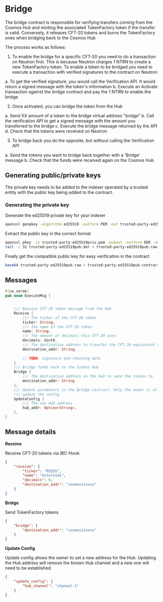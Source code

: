 # Bridge

The bridge contract is responsible for verifying transfers coming from the Cosmos Hub and minting the associated TokenFactory token if the transfer is valid. Conversely, it releases CFT-20 tokens and burns the TokenFactory ones when bridging back to the Cosmos Hub

The process works as follows:

1. To enable the bridge for a specific CFT-20 you need to do a transaction on Neutron first. This is because Neutron charges 1 NTRN to create a new TokenFactory token. To enable a token to be bridged you need to execute a transaction with verified signatures to the contract on Neutron

a. To get the verified signature, you would call the Verification API. It would return a signed message with the token's information
b. Execute an Activate transaction against the bridge contract and pay the 1 NTRN to enable the bridge

2. Once activated, you can bridge the token from the Hub

a. Send XX amount of a token to the bridge virtual address "bridge"
b. Call the verification API to get a signed message with the amount you transferred to the bridge
c. Execute the bridge message returned by the API
d. Check that the tokens were received on Neutron

3. To bridge back you do the opposite, but without calling the Verification API

a. Send the tokens you want to bridge back together with a 'Bridge' message
b. Check that the funds were received again on the Cosmos Hub


## Generating public/private keys

The private key needs to be added to the indexer operated by a trusted entity with the public key being added to the contract.

### Generating the private key

Generate the ed25519 private key for your indexer

```bash
openssl genpkey -algorithm ed25519 -outform PEM -out trusted-party-ed25519priv.pem
```

Extract the public key in the correct format

```bash
openssl pkey -in trusted-party-ed25519priv.pem -pubout -outform DER -out trusted-party-ed25519pub.der
tail -c 32 trusted-party-ed25519pub.der > trusted-party-ed25519pub.raw
```

Finally get the compatible public key for easy verification in the contract

```bash
base64 trusted-party-ed25519pub.raw > trusted-party-ed25519pub-contract.txt
```


## Messages

```rust
#[cw_serde]
pub enum ExecuteMsg {


    /// Receive CFT-20 token message from the Hub
    Receive {
        /// The ticker of the CFT-20 token
        ticker: String,
        /// The name of the CFT-20 token
        name: String,
        /// The amount of decimals this CFT-20 uses
        decimals: Uint8,
        /// The destination address to transfer the CFT-20-equivalent to
        destination_addr: String,
        
        // TODO: Signature and checking data
    }
    /// Bridge funds back to the Cosmos Hub
    Bridge {
        /// The destination address on the Hub to send the tokens to
        destination_addr: String
    },
    /// Update parameters in the Bridge contract. Only the owner is allowed to
    /// update the config
    UpdateConfig {
        /// The new Hub address
        hub_addr: Option<String>,
    },
}
```

## Message details

**Receive**

Receive CFT-20 tokens via IBC-Hook

```json
{
    "receive": {
        "ticker": "ROIDS",
        "name": "Asteroids",
        "decimals": 6,
        "destination_addr": "cosmos1xxxxx"   
    }
}
```


**Bridge**

Send TokenFactory tokens

```json
{
    "bridge": {
        "destination_addr": "cosmos1xxxxx"
    }
}
```


**Update Config**

Update config allows the owner to set a new address for the Hub. Updating the Hub address will remove the known Hub channel and a new one will need to be established.

```json
{
    "update_config": {
        "hub_channel": "channel-1"
    }
}
```
